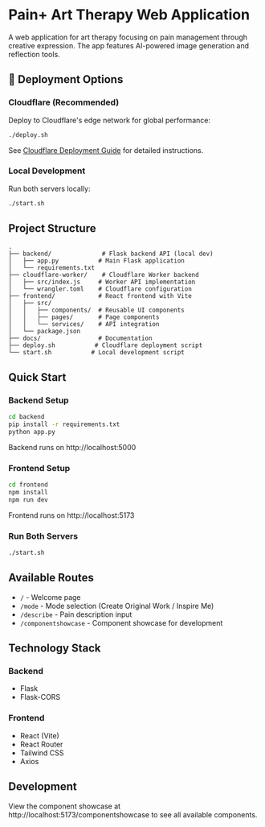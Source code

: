 # Pain+ Art Therapy Web Application

A web application for art therapy focusing on pain management through creative expression. The app features AI-powered image generation and reflection tools.

## 🚀 Deployment Options

### Cloudflare (Recommended)
Deploy to Cloudflare's edge network for global performance:
```bash
./deploy.sh
```
See [Cloudflare Deployment Guide](docs/cloudflare-deployment.md) for detailed instructions.

### Local Development
Run both servers locally:
```bash
./start.sh
```

## Project Structure

```
.
├── backend/              # Flask backend API (local dev)
│   ├── app.py           # Main Flask application
│   └── requirements.txt
├── cloudflare-worker/    # Cloudflare Worker backend
│   ├── src/index.js     # Worker API implementation
│   └── wrangler.toml    # Cloudflare configuration
├── frontend/            # React frontend with Vite
│   ├── src/
│   │   ├── components/  # Reusable UI components
│   │   ├── pages/       # Page components
│   │   └── services/    # API integration
│   └── package.json
├── docs/                # Documentation
├── deploy.sh           # Cloudflare deployment script
└── start.sh           # Local development script
```

## Quick Start

### Backend Setup
```bash
cd backend
pip install -r requirements.txt
python app.py
```
Backend runs on http://localhost:5000

### Frontend Setup
```bash
cd frontend
npm install
npm run dev
```
Frontend runs on http://localhost:5173

### Run Both Servers
```bash
./start.sh
```

## Available Routes

- `/` - Welcome page
- `/mode` - Mode selection (Create Original Work / Inspire Me)
- `/describe` - Pain description input
- `/componentshowcase` - Component showcase for development

## Technology Stack

### Backend
- Flask
- Flask-CORS

### Frontend
- React (Vite)
- React Router
- Tailwind CSS
- Axios

## Development

View the component showcase at http://localhost:5173/componentshowcase to see all available components.